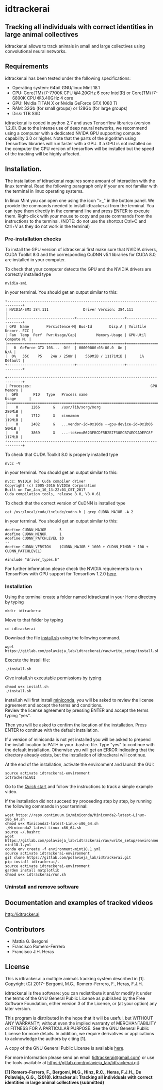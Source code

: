 # idtrackerai
## Tracking all individuals with correct identities in large animal collectives

idtracker.ai allows to track animals in small and large collectives using convolutional neural networks.

## Requirements

idtracker.ai has been tested under the following specifications:

- Operating system: 64bit GNU/linux Mint 18.1
- CPU: Core(TM) i7-7700K CPU @4.20GHz 6 core Intel(R) or Core(TM) i7-6800K CPU @3.40GHz 4 core
- GPU: Nvidia TITAN X or Nvidia GeForce GTX 1080 Ti
- RAM: 32Gb (for small groups) or 128Gb (for large groups)
- Disk: 1TB SSD

idtracker.ai is coded in python 2.7 and uses Tensorflow libraries
(version 1.2.0). Due to the intense use of deep neural networks, we recommend using
 a computer with a dedicated NVIDA GPU supporting compute capability 3.0 or higher. 
 Note that the parts of the algorithm using Tensorflow libraries will run faster with a GPU. If a GPU
is not installed on the computer the CPU version of tensorflow will be installed
but the speed of the tracking will be highly affected.

## Installation.

The installation of idtracker.ai requires some amount of interaction with the linux 
terminal. Read the following paragraph only if your are not familiar with the terminal in 
linux operating systems.

In linux Mint you can open one using the icon ">_" in the bottom panel. We provide the 
commands needed to install idtracker.ai from the terminal. You can type them directly 
in the command line and press ENTER to execute them. Right-click with your 
mouse to copy and paste commands from the instructions to the terminal. (NOTE: 
do not use the shortcut Ctrl+C and Ctrl+V as they do not work in the terminal)

### Pre-installation checks

To install the GPU version of idtracker.ai first make sure that NVIDIA drivers,
CUDA Toolkit 8.0 and the corresponding CuDNN v5.1 libraries for CUDA 8.0, are
installed in your computer.

To check that your computer detects the GPU and the NVIDIA drivers are correctly installed
type

    nvidia-smi

in your terminal. You should get an output similar to this:

    +-----------------------------------------------------------------------------+
    | NVIDIA-SMI 384.111                Driver Version: 384.111                   |
    |-------------------------------+----------------------+----------------------+
    | GPU  Name        Persistence-M| Bus-Id        Disp.A | Volatile Uncorr. ECC |
    | Fan  Temp  Perf  Pwr:Usage/Cap|         Memory-Usage | GPU-Util  Compute M. |
    |===============================+======================+======================|
    |   0  GeForce GTX 108...  Off  | 00000000:03:00.0  On |                  N/A |
    |  0%   35C    P5    24W / 250W |    569MiB / 11171MiB |      1%      Default |
    +-------------------------------+----------------------+----------------------+

    +-----------------------------------------------------------------------------+
    | Processes:                                                       GPU Memory |
    |  GPU       PID   Type   Process name                             Usage      |
    |=============================================================================|
    |    0      1266      G   /usr/lib/xorg/Xorg                           280MiB |
    |    0      1712      G   cinnamon                                     119MiB |
    |    0      2402      G   ...vendor-id=0x10de --gpu-device-id=0x1b06    50MiB |
    |    0      3869      G   ...-token=B623FBCDF5B2B7F30ECB74EC9ADEFC8F   117MiB |
    +-----------------------------------------------------------------------------+

To check that CUDA Toolkit 8.0 is properly installed type

    nvcc -V

in your terminal. You should get an output similar to this:

    nvcc: NVIDIA (R) Cuda compiler driver
    Copyright (c) 2005-2016 NVIDIA Corporation
    Built on Tue_Jan_10_13:22:03_CST_2017
    Cuda compilation tools, release 8.0, V8.0.61

To check that the correct version of CuDNN is installed type

    cat /usr/local/cuda/include/cudnn.h | grep CUDNN_MAJOR -A 2

in your terminal. You should get an output similar to this:

    #define CUDNN_MAJOR      5
    #define CUDNN_MINOR      1
    #define CUDNN_PATCHLEVEL 10
    --
    #define CUDNN_VERSION    (CUDNN_MAJOR * 1000 + CUDNN_MINOR * 100 + CUDNN_PATCHLEVEL)

    #include "driver_types.h"

For further information please check the NVIDIA requirements to run TensorFlow with GPU support
for Tensorflow 1.2.0 [here](https://www.tensorflow.org/versions/r1.2/install/install_linux).


### Installation

Using the terminal create a folder named idtrackerai in your Home directory by typing 
    
    mkdir idtrackerai
    
Move to that folder by typing 

    cd idtrackerai

Download the file [install.sh](https://gitlab.com/polavieja_lab/idtrackerai/raw/write_setup/install.sh) 
using the following command.

    wget https://gitlab.com/polavieja_lab/idtrackerai/raw/write_setup/install.sh

Execute the install file:

    ./install.sh

Give install.sh executable permissions by typing

    chmod u+x install.sh
    ./install.sh

install.sh will first install [miniconda](https://conda.io/miniconda.html),
you will be asked to review the license agreement and accept the terms and conditions.  
Review the license agreement by pressing ENTER and accept the terms typing "yes".

Then you will be asked to confirm the location of the installation. Press ENTER
to continue with the default installation.

If a version of miniconda is not yet installed you will be asked to prepend the install
location to PATH in your .bashrc file. Type "yes" to continue with the default installation.
Otherwise you will get an ERROR indicating that the directory already exists, but the
installation of idtrackerai will continue.

At the end of the installation, activate the environment and launch the GUI:

    source activate idtrackerai-environment
    idtrackeraiGUI
    
Go to the [Quick start](http://idtracker.ai/quickstart.html) and follow the instructions 
to track a simple example video. 

If the installation did not succeed try proceeding step by step, by running
the following commands in your terminal:

    wget https://repo.continuum.io/miniconda/Miniconda2-latest-Linux-x86_64.sh
    chmod u+x Miniconda2-latest-Linux-x86_64.sh
    ./Miniconda2-latest-Linux-x86_64.sh
    source ~/.bashrc
    wget https://gitlab.com/polavieja_lab/idtrackerai/raw/write_setup/environment-mint18.1.yml
    conda env create -f environment-mint18.1.yml
    source activate idtrackerai-environment
    git clone https://gitlab.com/polavieja_lab/idtrackerai.git
    pip install idtrackerai/.
    source activate idtrackerai-environment
    garden install matplotlib
    chmod u+x idtrackerai/run.sh

### Uninstall and remove software





## Documentation and examples of tracked videos
http://idtracker.ai

## Contributors
* Mattia G. Bergomi
* Francisco Romero-Ferrero
* Francisco J.H. Heras

## License
This is idtracker.ai a multiple animals tracking system
described in [1].
Copyright (C) 2017- Bergomi, M.G., Romero-Ferrero, F., Heras, F.J.H.

idtracker.ai is free software: you can redistribute it and/or modify
it under the terms of the GNU General Public License as published by
the Free Software Foundation, either version 3 of the License, or
(at your option) any later version.

This program is distributed in the hope that it will be useful,
but WITHOUT ANY WARRANTY; without even the implied warranty of
MERCHANTABILITY or FITNESS FOR A PARTICULAR PURPOSE.  See the
GNU General Public License for more details. In addition, we require
derivatives or applications to acknowledge the authors by citing [1].

A copy of the GNU General Public License is available [here](LICENSE).

For more information please send an email (idtrackerai@gmail.com) or
use the tools available at https://gitlab.com/polavieja_lab/idtrackerai.git.

**[1] Romero-Ferrero, F., Bergomi, M.G., Hinz, R.C., Heras, F.J.H., De Polavieja, G.G.,
(2018). idtracker.ai: Tracking all individuals with correct identities in large
animal collectives (submitted)**
